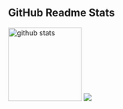 ## GitHub Readme Stats
<img alt="github stats" height="150px" src="https://github-readme-stats.vercel.app/api?username=4ster1sk&count_private=true&show_icons=true&show_icons=true&theme=tokyonight" /> ![](https://github-profile-summary-cards.vercel.app/api/cards/profile-details?username=4ster1sk&theme=tokyonight)

